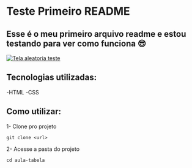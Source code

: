 # Teste Primeiro README
## Esse é o meu primeiro arquivo readme e estou testando para ver como funciona 😎

[<img src= "./TestePrimeiroGif.gif" alt="Tela aleatoria teste">](https://www.youtube.com)

## Tecnologias utilizadas:
 -HTML
 -CSS

 ## Como utilizar: 
 1- Clone pro projeto 
  ```
  git clone <url>
  ```
  
 2- Acesse a pasta do projeto
  ```
  cd aula-tabela
  ```
